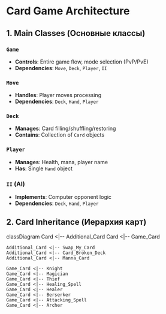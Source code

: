 # Card Game Architecture

## 1. Main Classes (Основные классы)

### `Game` 
- **Controls**: Entire game flow, mode selection (PvP/PvE)  
- **Dependencies**: `Move`, `Deck`, `Player`, `II`  

### `Move`
- **Handles**: Player moves processing  
- **Dependencies**: `Deck`, `Hand`, `Player`

### `Deck` 
- **Manages**: Card filling/shuffling/restoring  
- **Contains**: Collection of `Card` objects  

### `Player`
- **Manages**: Health, mana, player name  
- **Has**: Single `Hand` object  

### `II` (AI)
- **Implements**: Computer opponent logic
- **Dependencies**: `Deck`, `Hand`, `Player`

## 2. Card Inheritance (Иерархия карт)

classDiagram
    Card <|-- Additional_Card
    Card <|-- Game_Card
    
    Additional_Card <|-- Swap_My_Card
    Additional_Card <|-- Card_Broken_Deck
    Additional_Card <|-- Manna_Card
    
    Game_Card <|-- Knight
    Game_Card <|-- Magician
    Game_Card <|-- Thief
    Game_Card <|-- Healing_Spell
    Game_Card <|-- Healer
    Game_Card <|-- Berserker
    Game_Card <|-- Attacking_Spell
    Game_Card <|-- Archer
